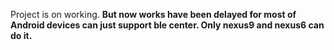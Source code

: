 Project is on working.
**But now works have been delayed for most of Android devices can just support ble center. Only nexus9 and nexus6 can do it.**

